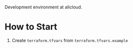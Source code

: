 Development environment at alicloud.

# How to Start

1. Create `terraform.tfvars` from `terraform.tfvars.example`
